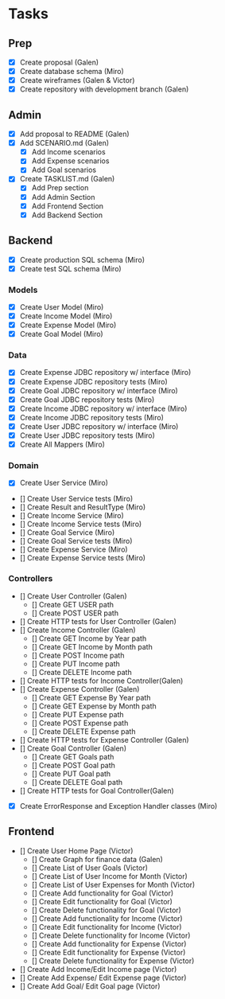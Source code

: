 # Tasks

## Prep

-   [x] Create proposal (Galen)
-   [x] Create database schema (Miro)
-   [x] Create wireframes (Galen & Victor)
-   [x] Create repository with development branch (Galen)

## Admin

-   [x] Add proposal to README (Galen)
-   [x] Add SCENARIO.md (Galen)
    -   [x] Add Income scenarios
    -   [x] Add Expense scenarios
    -   [x] Add Goal scenarios
-   [x] Create TASKLIST.md (Galen)
    -   [x] Add Prep section
    -   [x] Add Admin Section
    -   [x] Add Frontend Section
    -   [x] Add Backend Section

## Backend

-   [x] Create production SQL schema (Miro)
-   [x] Create test SQL schema (Miro)

### Models

-   [x] Create User Model (Miro)
-   [x] Create Income Model (Miro)
-   [x] Create Expense Model (Miro)
-   [x] Create Goal Model (Miro)

### Data

-   [x] Create Expense JDBC repository w/ interface (Miro)
-   [x] Create Expense JDBC repository tests (Miro)
-   [x] Create Goal JDBC repository w/ interface (Miro)
-   [x] Create Goal JDBC repository tests (Miro)
-   [x] Create Income JDBC repository w/ interface (Miro)
-   [x] Create Income JDBC repository tests (Miro)
-   [x] Create User JDBC repository w/ interface (Miro)
-   [x] Create User JDBC repository tests (Miro)
-   [x] Create All Mappers (Miro)

### Domain

-   [x] Create User Service (Miro)
-   [] Create User Service tests (Miro)
-   [] Create Result and ResultType (Miro)
-   [] Create Income Service (Miro)
-   [] Create Income Service tests (Miro)
-   [] Create Goal Service (Miro)
-   [] Create Goal Service tests (Miro)
-   [] Create Expense Service (Miro)
-   [] Create Expense Service tests (Miro)

### Controllers

-   [] Create User Controller (Galen)
    -   [] Create GET USER path
    -   [] Create POST USER path
-   [] Create HTTP tests for User Controller (Galen)
-   [] Create Income Controller (Galen)
    -   [] Create GET Income by Year path
    -   [] Create GET Income by Month path
    -   [] Create POST Income path
    -   [] Create PUT Income path
    -   [] Create DELETE Income path
-   [] Create HTTP tests for Income Controller(Galen)
-   [] Create Expense Controller (Galen)
    -   [] Create GET Expense By Year path
    -   [] Create GET Expense by Month path
    -   [] Create PUT Expense path
    -   [] Create POST Expense path
    -   [] Create DELETE Expense path
-   [] Create HTTP tests for Expense Controller (Galen)
-   [] Create Goal Controller (Galen)
    -   [] Create GET Goals path
    -   [] Create POST Goal path
    -   [] Create PUT Goal path
    -   [] Create DELETE Goal path
-   [] Create HTTP tests for Goal Controller(Galen)
-   [x] Create ErrorResponse and Exception Handler classes (Miro)

## Frontend

-   [] Create User Home Page (Victor)
    -   [] Create Graph for finance data (Galen)
    -   [] Create List of User Goals (Victor)
    -   [] Create List of User Income for Month (Victor)
    -   [] Create List of User Expenses for Month (Victor)
    -   [] Create Add functionality for Goal (Victor)
    -   [] Create Edit functionality for Goal (Victor)
    -   [] Create Delete functionality for Goal (Victor)
    -   [] Create Add functionality for Income (Victor)
    -   [] Create Edit functionality for Income (Victor)
    -   [] Create Delete functionality for Income (Victor)
    -   [] Create Add functionality for Expense (Victor)
    -   [] Create Edit functionality for Expense (Victor)
    -   [] Create Delete functionality for Expense (Victor)
-   [] Create Add Income/Edit Income page (Victor)
-   [] Create Add Expense/ Edit Expense page (Victor)
-   [] Create Add Goal/ Edit Goal page (Victor)
